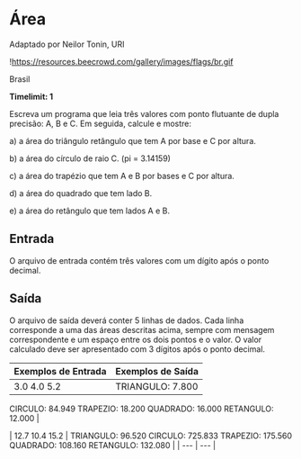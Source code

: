 # **Área**

Adaptado por Neilor Tonin, URI

!https://resources.beecrowd.com/gallery/images/flags/br.gif

Brasil

**Timelimit: 1**

Escreva um programa que leia três valores com ponto flutuante de dupla precisão: A, B e C. Em seguida, calcule e mostre:

a) a área do triângulo retângulo que tem A por base e C por altura.

b) a área do círculo de raio C. (pi = 3.14159)

c) a área do trapézio que tem A e B por bases e C por altura.

d) a área do quadrado que tem lado B.

e) a área do retângulo que tem lados A e B.

## **Entrada**

O arquivo de entrada contém três valores com um dígito após o ponto decimal.

## **Saída**

O arquivo de saída deverá conter 5 linhas de dados. Cada linha corresponde a uma das áreas descritas acima, sempre com mensagem correspondente e um espaço entre os dois pontos e o valor. O valor calculado deve ser apresentado com 3 dígitos após o ponto decimal.

| **Exemplos de Entrada** | **Exemplos de Saída** |
| --- | --- |
| 3.0 4.0 5.2 | TRIANGULO: 7.800
CIRCULO: 84.949
TRAPEZIO: 18.200
QUADRADO: 16.000
RETANGULO: 12.000 |

| 12.7 10.4 15.2 | TRIANGULO: 96.520
CIRCULO: 725.833
TRAPEZIO: 175.560
QUADRADO: 108.160
RETANGULO: 132.080 |
| --- | --- |